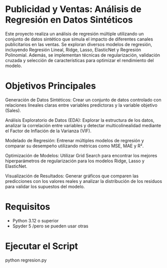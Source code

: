 # Publicidad y Ventas: Análisis de Regresión en Datos Sintéticos

Este proyecto realiza un análisis de regresión múltiple utilizando un conjunto de datos sintético que simula el impacto de diferentes canales publicitarios en las ventas. Se exploran diversos modelos de regresión, incluyendo Regresión Lineal, Ridge, Lasso, ElasticNet y Regresión Polinomial. Además, se implementan técnicas de regularización, validación cruzada y selección de características para optimizar el rendimiento del modelo.

# Objetivos Principales
Generación de Datos Sintéticos: Crear un conjunto de datos controlado con relaciones lineales claras entre variables predictoras y la variable objetivo (Sales).

Análisis Exploratorio de Datos (EDA): Explorar la estructura de los datos, analizar la correlación entre variables y detectar multicolinealidad mediante el Factor de Inflación de la Varianza (VIF).

Modelado de Regresión: Entrenar múltiples modelos de regresión y comparar su desempeño utilizando métricas como MSE, MAE y R².

Optimización de Modelos: Utilizar Grid Search para encontrar los mejores hiperparámetros de regularización para los modelos Ridge, Lasso y ElasticNet.

Visualización de Resultados: Generar gráficos que comparen las predicciones con los valores reales y analizar la distribución de los residuos para validar los supuestos del modelo.

# Requisitos

- Python 3.12 o superior
- Spyder 5 /pero se pueden usar otras 

# Ejecutar el Script
python regresion.py
